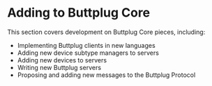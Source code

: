 # Adding to Buttplug Core

This section covers development on Buttplug Core pieces, including:

- Implementing Buttplug clients in new languages
- Adding new device subtype managers to servers
- Adding new devices to servers
- Writing new Buttplug servers
- Proposing and adding new messages to the Buttplug Protocol
